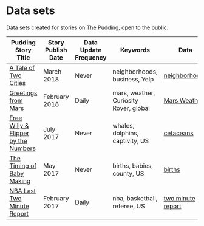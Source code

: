 # Data sets

Data sets created for stories on [The Pudding](https://pudding.cool), open to the public.

| Pudding Story Title | Story Publish Date | Data Update Frequency| Keywords | Data | 
|---|---|---|---|---|
| [A Tale of Two Cities](https://pudding.cool/2018/03/neighborhoods) | March 2018 | Never | neighborhoods, business, Yelp | [neighborhoods](https://github.com/polygraph-cool/data/tree/master/neighborhoods) |
| [Greetings from Mars](https://pudding.cool/2018/01/mars-weather/) | February 2018 | Daily | mars, weather, Curiosity Rover, global | [Mars Weather](https://github.com/polygraph-cool/data/tree/master/mars-weather) | 
| [Free Willy & Flipper by the Numbers](https://pudding.cool/2017/07/cetaceans/) | July 2017 | Never | whales, dolphins, captivity, US | [cetaceans](https://github.com/polygraph-cool/data/tree/master/cetaceans) |
| [The Timing of Baby Making](https://pudding.cool/2017/05/births/) | May 2017 | Never | births, babies, county, US | [births](https://github.com/polygraph-cool/data/tree/master/births) | 
| [NBA Last Two Minute Report](https://pudding.cool/2017/02/two-minute-report) | February 2017 | Daily | nba, basketball, referee, US | [two minute report](https://github.com/polygraph-cool/last-two-minute-report/tree/master/output) |




